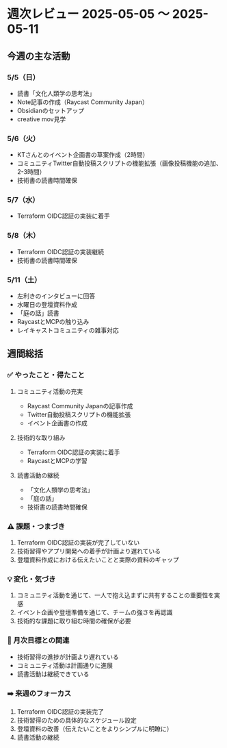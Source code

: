 # 週次レビュー 2025-05-05 〜 2025-05-11

## 今週の主な活動

### 5/5（日）
- 読書「文化人類学の思考法」
- Note記事の作成（Raycast Community Japan）
- Obsidianのセットアップ
- creative mov見学

### 5/6（火）
- KTさんとのイベント企画書の草案作成（2時間）
- コミュニティTwitter自動投稿スクリプトの機能拡張（画像投稿機能の追加、2-3時間）
- 技術書の読書時間確保

### 5/7（水）
- Terraform OIDC認証の実装に着手

### 5/8（木）
- Terraform OIDC認証の実装継続
- 技術書の読書時間確保

### 5/11（土）
- 左利きのインタビューに回答
- 水曜日の登壇資料作成
- 「庭の話」読書
- RaycastとMCPの触り込み
- レイキャストコミュニティの雑事対応

## 週間総括

### ✅ やったこと・得たこと
1. コミュニティ活動の充実
   - Raycast Community Japanの記事作成
   - Twitter自動投稿スクリプトの機能拡張
   - イベント企画書の作成

2. 技術的な取り組み
   - Terraform OIDC認証の実装に着手
   - RaycastとMCPの学習

3. 読書活動の継続
   - 「文化人類学の思考法」
   - 「庭の話」
   - 技術書の読書時間確保

### ⚠️ 課題・つまづき
1. Terraform OIDC認証の実装が完了していない
2. 技術習得やアプリ開発への着手が計画より遅れている
3. 登壇資料作成における伝えたいことと実際の資料のギャップ

### 💡 変化・気づき
1. コミュニティ活動を通じて、一人で抱え込まずに共有することの重要性を実感
2. イベント企画や登壇準備を通じて、チームの強さを再認識
3. 技術的な課題に取り組む時間の確保が必要

### 📑 月次目標との関連
- 技術習得の進捗が計画より遅れている
- コミュニティ活動は計画通りに進展
- 読書活動は継続できている

### ➡️ 来週のフォーカス
1. Terraform OIDC認証の実装完了
2. 技術習得のための具体的なスケジュール設定
3. 登壇資料の改善（伝えたいことをよりシンプルに明瞭に）
4. 読書活動の継続 